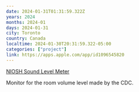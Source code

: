 ```yaml
---
date: 2024-01-31T01:31:59.322Z
years: 2024
months: 2024-01
days: 2024-01-31
city: Toronto
country: Canada
localtime: 2024-01-30T20:31:59.322-05:00
categories: ["project"]
link: https://apps.apple.com/app/id1096545820
---
```

[NIOSH Sound Level Meter](https://apps.apple.com/app/id1096545820)

Monitor for the room volume level made by the CDC.
